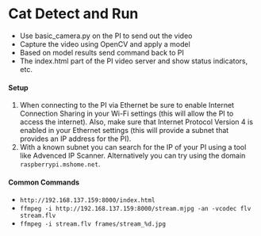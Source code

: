 # Cat Detect and Run

- Use basic_camera.py on the PI to send out the video
- Capture the video using OpenCV and apply a model
- Based on model results send command back to PI
- The index.html part of the PI video server and show status indicators, etc.

#### Setup

1. When connecting to the PI via Ethernet be sure to enable Internet Connection Sharing in your Wi-Fi settings (this will allow the PI to access the internet). Also, make sure that Internet Protocol Version 4 is enabled in your Ethernet settings (this will provide a subnet that provides an IP address for the PI).
2. With a known subnet you can search for the IP of your PI using a tool like Advenced IP Scanner. Alternatively you can try using the domain `raspberrypi.mshome.net`.

#### Common Commands

- `http://192.168.137.159:8000/index.html`
- `ffmpeg -i http://192.168.137.159:8000/stream.mjpg -an -vcodec flv stream.flv`
- `ffmpeg -i stream.flv frames/stream_%d.jpg`
